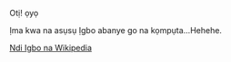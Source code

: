 Otị! ọyọ

Ịma kwa na asụsụ Ịgbo abanye go na kọmpụta...Hehehe.

[Ndi Igbo na Wikipedia](https://en.wikipedia.org/wiki/Igbo_people)
